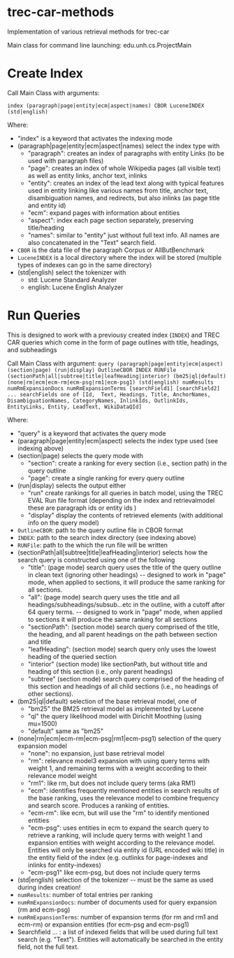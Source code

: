 # trec-car-methods
Implementation of various retrieval methods for trec-car 

Main class for command line launching:  edu.unh.cs.ProjectMain


# Create Index


Call Main Class with arguments:

`index (paragraph|page|entity|ecm|aspect|names) CBOR LuceneINDEX (std|english)`

Where:

* "index" is a keyword that activates the indexing mode
* (paragraph|page|entity|ecm|aspect|names) select the index type with
    * "paragraph": creates an index of paragraphs with entity Links (to be used with paragraph files)
    * "page": creates an index of whole Wikipedia pages (all visible text) as well as entity links, anchor text, inlinks
    * "entity": creates an index of the lead text along with typical features used in entity linking like various names from title, anchor text, disambiguation names, and redirects, but also inlinks (as page title and entity id)
    * "ecm": expand pages with information about entities
    * "aspect": index each page section separately, preserving title/heading
    * "names": similar to "entity" just without full text info. All names are also concatenated in the "Text" search field.
* `CBOR` is the data file of the paragraph Corpus or AllButBenchmark
* `LuceneINDEX` is a local directory where the index will be stored (multiple types of indexes can go in the same directory)
* (std|english) select the tokenizer with
    * std: Lucene Standard Analyzer
    * english: Lucene English Analyzer


# Run Queries

This is designed to work with a previousy created index (`INDEX`) and TREC CAR queries which come in the form of page outlines with title, headings, and subheadings

Call Main Class with argument:
`query (paragraph|page|entity|ecm|aspect)  (section|page) (run|display) OutlineCBOR INDEX RUNFile (sectionPath|all|subtree|title|leafHeading|interior) (bm25|ql|default) (none|rm|ecm|ecm-rm|ecm-psg|rm1|ecm-psg1) (std|english) numResults numRmExpansionDocs numRmExpansionTerms [searchField1] [searchField2] ...
searchFields one of [Id,  Text, Headings, Title, AnchorNames, DisambiguationNames, CategoryNames, InlinkIds, OutlinkIds, EntityLinks, Entity, LeadText, WikiDataQId]`




Where:

* "query" is a keyword that activates the query mode
* (paragraph|page|entity|ecm|aspect) selects the index type used (see indexing above)
*  (section|page) selects the query mode with
    * "section":  create a ranking for every section (i.e., section path) in the query outline
    * "page": create a single ranking for every query outline
* (run|display) selects the output either
    * "run" create rankings for all queries in batch model, using the TREC EVAL Run file format (depending on the index and retrievalmodel these are paragraph ids or entity ids )
    * "display" display the contents of retrieved elements (with additional info on the query model)
* `OutlineCBOR`: path to the query outline file in CBOR format
* `INDEX`: path to the search index directory (see indexing above)
* `RUNFile`: path to the which the run file will be written
*  (sectionPath|all|subtree|title|leafHeading|interior) selects how the search query is constructed using one of the following
    * "title": (page mode) search query uses the title of the query outline in clean text (ignoring other headings) -- designed to work in "page" mode, when applied to sections, it will produce the same ranking for all sections.
    * "all": (page mode) search query uses the title and all headings/subheadings/subsub...etc in the outline, with a cutoff after 64 query terms. -- designed to work in "page" mode, when applied to sections it will produce the same ranking for all sections
    * "sectionPath": (section mode) search query comprised of the title, the heading, and all parent headings on the path between section and title 
    * "leafHeading": (section mode) search query only uses the lowest heading of the queried section
    * "interior" (section mode) like sectionPath, but without title and heading of this section (i.e., only parent headings)
    * "subtree" (section mode) search query comprised of the heading of this section and headings of all child sections (i.e., no headings of other sections).
* (bm25|ql|default) selection of the base retrieval model, one of
    * "bm25" the BM25 retrieval model as implemented by Lucene
    * "ql" the query likelihood model with Dirichlt Moothing (using mu=1500)
    * "default" same as "bm25"
*  (none|rm|ecm|ecm-rm|ecm-psg|rm1|ecm-psg1) selection of the query expansion model
    * "none": no expansion, just base retrieval model
    * "rm": relevance model3 expansion with using query terms with weight 1, and remaining terms with a weight according to their relevance model weight
    * "rm1": like rm, but does not include query terms (aka RM1)
    * "ecm": identifies frequently mentioned entities in search results of the base ranking, uses the relevance model to combine frequency and search score. Produces a ranking of entities.
    * "ecm-rm": like ecm, but will use the "rm" to identify mentioned entities
    * "ecm-psg": uses entities in ecm to expand the search query to retrieve a ranking, will include query terms with weight 1 and expansion entities with weight according to the relevance model. Entities will only be searched via entity id (URL encoded wiki title) in the entity field of the index (e.g. outlinks for page-indexes and inlinks for entity-indexes)
    * "ecm-psg1" like ecm-psg, but does not include query terms
* (std|english) selection of the tokenizer -- must be the same as used during index creation!
* `numResults`: number of total entries per ranking
* `numRmExpansionDocs`: number of documents used for query expansion (rm and ecm-psg) 
* `numRmExpansionTerms`: number of expansion terms (for rm and rm1 and ecm-rm) or expansion entities (for ecm-psg and ecm-psg1)
* Searchfield ... : a list of indexed fields that will be used during full text search (e.g. "Text"). Entities will automatically be searched in the entity field, not the full text.

